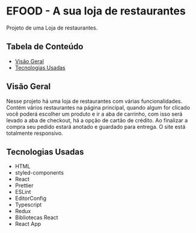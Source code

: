 # EFOOD - A sua loja de restaurantes

Projeto de uma Loja de restaurantes.

## Tabela de Conteúdo

- [Visão Geral](#vis%C3%A3o-geral)
- [Tecnologias Usadas](#tecnologias-usadas)

## Visão Geral

Nesse projeto há uma loja de restaurantes com várias funcionalidades. Contém vários restaurantes na página principal, quando algum for clicado você poderá escolher um produto e ir a aba de carrinho, com isso será levado a aba de checkout, há a opção de cartão de crédito. Ao finalizar a compra seu pedido estará anotado e guardado para entrega. O site está totalmente responsivo.

## Tecnologias Usadas

- HTML
- styled-components
- React
- Prettier
- ESLint
- EditorConfig
- Typescript
- Redux
- Bibliotecas React
- React App

